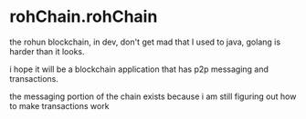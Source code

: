 # rohChain.rohChain
 the rohun blockchain, in dev, don't get mad that I used to java, golang is harder than it looks.
 
i hope it will be a blockchain application that has p2p messaging and transactions. 
 
 the messaging portion of the chain exists because i am still figuring out how to make transactions work
 
